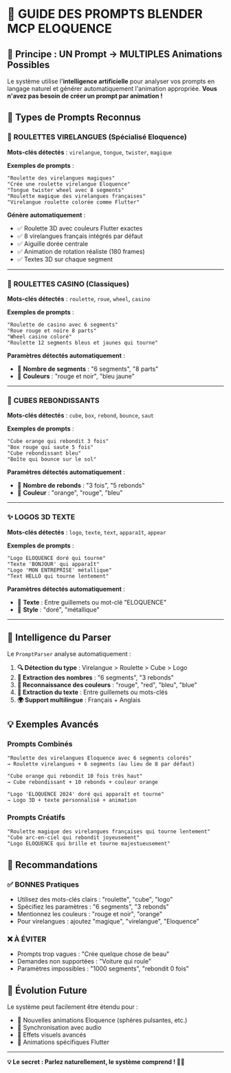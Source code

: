 # 🎨 GUIDE DES PROMPTS BLENDER MCP ELOQUENCE

## 🚀 Principe : UN Prompt → MULTIPLES Animations Possibles

Le système utilise l'**intelligence artificielle** pour analyser vos prompts en langage naturel et générer automatiquement l'animation appropriée. **Vous n'avez pas besoin de créer un prompt par animation !**

## 📝 Types de Prompts Reconnus

### 🎰 **ROULETTES VIRELANGUES** (Spécialisé Eloquence)
**Mots-clés détectés** : `virelangue`, `tongue`, `twister`, `magique`

**Exemples de prompts** :
```
"Roulette des virelangues magiques"
"Crée une roulette virelangue Eloquence" 
"Tongue twister wheel avec 8 segments"
"Roulette magique des virelangues françaises"
"Virelangue roulette colorée comme Flutter"
```

**Génère automatiquement** :
- ✅ Roulette 3D avec couleurs Flutter exactes
- ✅ 8 virelangues français intégrés par défaut
- ✅ Aiguille dorée centrale
- ✅ Animation de rotation réaliste (180 frames)
- ✅ Textes 3D sur chaque segment

---

### 🎰 **ROULETTES CASINO** (Classiques)
**Mots-clés détectés** : `roulette`, `roue`, `wheel`, `casino`

**Exemples de prompts** :
```
"Roulette de casino avec 6 segments"
"Roue rouge et noire 8 parts"
"Wheel casino coloré"
"Roulette 12 segments bleus et jaunes qui tourne"
```

**Paramètres détectés automatiquement** :
- 🔢 **Nombre de segments** : "6 segments", "8 parts"
- 🎨 **Couleurs** : "rouge et noir", "bleu jaune"

---

### 🧊 **CUBES REBONDISSANTS**
**Mots-clés détectés** : `cube`, `box`, `rebond`, `bounce`, `saut`

**Exemples de prompts** :
```
"Cube orange qui rebondit 3 fois"
"Box rouge qui saute 5 fois"
"Cube rebondissant bleu"
"Boîte qui bounce sur le sol"
```

**Paramètres détectés automatiquement** :
- 🔢 **Nombre de rebonds** : "3 fois", "5 rebonds"
- 🎨 **Couleur** : "orange", "rouge", "bleu"

---

### ✨ **LOGOS 3D TEXTE**
**Mots-clés détectés** : `logo`, `texte`, `text`, `apparaît`, `appear`

**Exemples de prompts** :
```
"Logo ELOQUENCE doré qui tourne"
"Texte 'BONJOUR' qui apparaît"
"Logo 'MON ENTREPRISE' métallique"
"Text HELLO qui tourne lentement"
```

**Paramètres détectés automatiquement** :
- 📝 **Texte** : Entre guillemets ou mot-clé "ELOQUENCE"
- 🎨 **Style** : "doré", "métallique"

---

## 🧠 Intelligence du Parser

Le `PromptParser` analyse automatiquement :

1. **🔍 Détection du type** : Virelangue > Roulette > Cube > Logo
2. **🔢 Extraction des nombres** : "6 segments", "3 rebonds"
3. **🎨 Reconnaissance des couleurs** : "rouge", "red", "bleu", "blue"
4. **📝 Extraction du texte** : Entre guillemets ou mots-clés
5. **🌍 Support multilingue** : Français + Anglais

## 💡 Exemples Avancés

### Prompts Combinés
```
"Roulette des virelangues Eloquence avec 6 segments colorés"
→ Roulette virelangues + 6 segments (au lieu de 8 par défaut)

"Cube orange qui rebondit 10 fois très haut"
→ Cube rebondissant + 10 rebonds + couleur orange

"Logo 'ELOQUENCE 2024' doré qui apparaît et tourne"
→ Logo 3D + texte personnalisé + animation
```

### Prompts Créatifs
```
"Roulette magique des virelangues françaises qui tourne lentement"
"Cube arc-en-ciel qui rebondit joyeusement"
"Logo ELOQUENCE qui brille et tourne majestueusement"
```

## 🎯 Recommandations

### ✅ **BONNES Pratiques**
- Utilisez des mots-clés clairs : "roulette", "cube", "logo"
- Spécifiez les paramètres : "6 segments", "3 rebonds"
- Mentionnez les couleurs : "rouge et noir", "orange"
- Pour virelangues : ajoutez "magique", "virelangue", "Eloquence"

### ❌ **À ÉVITER**
- Prompts trop vagues : "Crée quelque chose de beau"
- Demandes non supportées : "Voiture qui roule"
- Paramètres impossibles : "1000 segments", "rebondit 0 fois"

## 🔄 Évolution Future

Le système peut facilement être étendu pour :
- 🎪 Nouvelles animations Eloquence (sphères pulsantes, etc.)
- 🎵 Synchronisation avec audio
- 🌈 Effets visuels avancés
- 📱 Animations spécifiques Flutter

---

**💡 Le secret : Parlez naturellement, le système comprend ! 🤖✨**